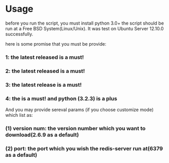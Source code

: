 <h1>Usage</h1>

before you run the script, you must install python 3.0+
the script should be run at a Free BSD System(Linux/Unix). It was test on Ubuntu Server 12.10.0 successfully.

here is some promise that you must be provide:
<h3>1: the latest released <gcc> is a must!</h3>
<h3>2: the latest released <make> is a must!</h3>
<h3>3: the latest release <tcl> is a must!</h3>
<h3>4: the <Python3> is a must! and python (3.2.3) is a plus</h3>

And you may provide sereval params (if you choose customize mode) which list as:
<h3>(1) version num: the version number which you want to download(2.6.9 as a default)</h3>
<h3>(2) port: the port which you wish the redis-server run at(6379 as a default)</h3>